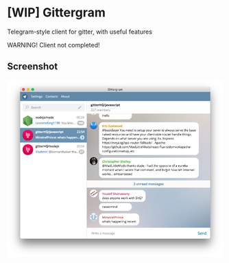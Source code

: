 # [WIP] Gittergram

Telegram-style client for gitter, with useful features

WARNING! Client not completed!

## Screenshot

![Gitter](./images/gitter_window.png)